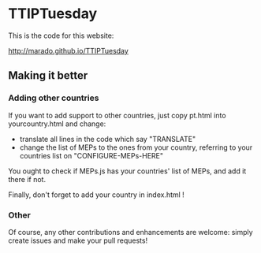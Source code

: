 # TTIPTuesday
This is the code for this website:

http://marado.github.io/TTIPTuesday

## Making it better

### Adding other countries
If you want to add support to other countries, just copy pt.html into
yourcountry.html and change:
* translate all lines in the code which say "TRANSLATE"
* change the list of MEPs to the ones from your country, referring to your
  countries list on "CONFIGURE-MEPs-HERE"

You ought to check if MEPs.js has your countries' list of MEPs, and add it
there if not.

Finally, don't forget to add your country in index.html !

### Other
Of course, any other contributions and enhancements are welcome: simply create
issues and make your pull requests!
